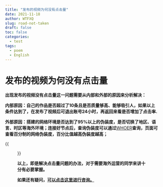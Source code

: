 ```yaml
---
title: "发布的视频为何没有点击量"
date: 2021-11-18
author: WTFXQ
slug: road-not-taken
draft: false
toc: false
categories:
  - test
tags:
  - poem
  - English
---
```


# 发布的视频为何没有点击量

**出现发布的视频没有点击量这一问题需要从内部和外部的原因来分析解决：**

**内部原因：自己的作品是否超过了10条且是否质量够高、能够吸引人，如果以上条件达到了，在发布了视频后可退出账号24小时，再返回来看是否增加了点击率.**

**外部原因：搭建的网络环境是否达到了95%以上的伪装度，是否切换了地区、语言、时区等海外环境；连接好节点后，查询伪装度可以通过**[WHOER](https://whoer.net/zh)**查询，页面可查看百分制的网络伪装度，百分比值越高伪装度越高；**

{{<figure src="https://pic4.zhimg.com/80/v2-22fd5ec004a599a9ab50c6071de9396b_720w.jpg" title="WHOER查询页面" width="400">}}

**以上，即是解决点击量问题的办法，对于需要海外运营的同学来讲十分有必要掌握。**

**如果还有疑问，[可以点击这里进行咨询。](https://m.tb.cn/h.fRrRVUN?sm=af6159)**

